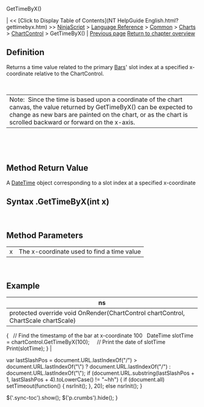 ﻿










 


GetTimeByX()







| &lt;&lt; [Click to Display Table of Contents](NT HelpGuide English.html?gettimebyx.htm) &gt;&gt;
 [NinjaScript](ninjascript.htm) &gt; [Language Reference](language_reference_wip.htm) &gt; [Common](common.htm) &gt; [Charts](chart.htm) &gt; [ChartControl](chartcontrol.htm) &gt;
GetTimeByX() | [Previous page](gettimebyslotindex.htm)
[Return to chapter overview](chartcontrol.htm)










Definition
----------


Returns a time value related to the primary [Bars](bars.htm)' slot index at a specified x-coordinate relative to the ChartControl.


 




|  |
| --- |
| Note:  Since the time is based upon a coordinate of the chart canvas, the value returned by GetTimeByX() can be expected to change as new bars are painted on the chart, or as the chart is scrolled backward or forward on the x-axis. |



 


 


Method Return Value
-------------------


A [DateTime](https://msdn.microsoft.com/en-us/library/system.datetime(v=vs.110).aspx) object corresponding to a slot index at a specified x-coordinate



Syntax
<chartcontrol>.GetTimeByX(int x)
---------------------------------------


 



Method Parameters
-----------------




|  |  |
| --- | --- |
| x | The x-coordinate used to find a time value |



 



Example
-------




| ns |
| --- |
| protected override void OnRender(ChartControl chartControl, ChartScale chartScale)
{
   // Find the timestamp of the bar at x-coordinate 100
   DateTime slotTime = chartControl.GetTimeByX(100);
 
   // Print the date of slotTime
   Print(slotTime);
} |






 
 var lastSlashPos = document.URL.lastIndexOf("/") &gt; document.URL.lastIndexOf("\\") ? document.URL.lastIndexOf("/") : document.URL.lastIndexOf("\\");
 if (document.URL.substring(lastSlashPos + 1, lastSlashPos + 4).toLowerCase() != "~hh") {
 if (document.all) setTimeout(function() {
 nsrInit();
 }, 20);
 else nsrInit();
 }
 
 
 $('.sync-toc').show();
 $('p.crumbs').hide();
 }
 
 
 



</chartcontrol>